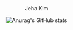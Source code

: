 



<div align=center> Jeha Kim


 ![Anurag's GitHub stats](https://github-readme-stats.vercel.app/api?username=kimjeha0&show_icons=true&theme=tokyonight)
 



 
 
 
 
 
  </div>
